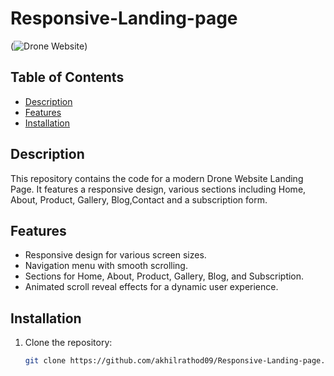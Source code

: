 # Responsive-Landing-page
(![Drone Website](link-to-your-repository-banner-or-screenshot))


## Table of Contents

- [Description](#description)
- [Features](#features)
- [Installation](#installation)

## Description

This repository contains the code for a modern Drone Website Landing Page. It features a responsive design, various sections including Home, About, Product, Gallery, Blog,Contact and a subscription form.

## Features

- Responsive design for various screen sizes.
- Navigation menu with smooth scrolling.
- Sections for Home, About, Product, Gallery, Blog, and Subscription.
- Animated scroll reveal effects for a dynamic user experience.

## Installation

1. Clone the repository:

   ```bash
   git clone https://github.com/akhilrathod09/Responsive-Landing-page.git

